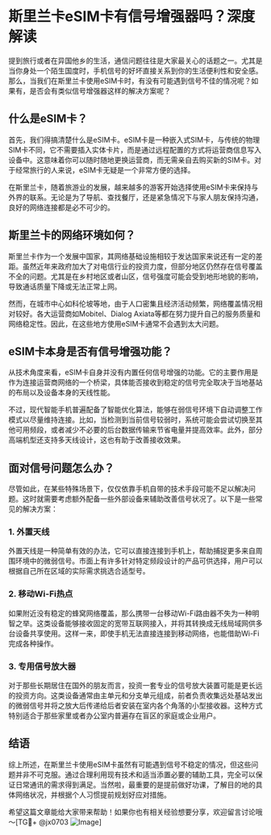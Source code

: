 # 斯里兰卡eSIM卡有信号增强器吗？深度解读

提到旅行或者在异国他乡的生活，通信问题往往是大家最关心的话题之一。尤其是当你身处一个陌生国度时，手机信号的好坏直接关系到你的生活便利性和安全感。那么，当我们在斯里兰卡使用eSIM卡时，有没有可能遇到信号不佳的情况呢？如果有，是否会有类似信号增强器这样的解决方案呢？

## 什么是eSIM卡？

首先，我们得搞清楚什么是eSIM卡。eSIM卡是一种嵌入式SIM卡，与传统的物理SIM卡不同，它不需要插入实体卡片，而是通过远程配置的方式将运营商信息写入设备中。这意味着你可以随时随地更换运营商，而无需亲自去购买新的SIM卡。对于经常旅行的人来说，eSIM卡无疑是一个非常方便的选择。

在斯里兰卡，随着旅游业的发展，越来越多的游客开始选择使用eSIM卡来保持与外界的联系。无论是为了导航、查找餐厅，还是紧急情况下与家人朋友保持沟通，良好的网络连接都是必不可少的。

## 斯里兰卡的网络环境如何？

斯里兰卡作为一个发展中国家，其网络基础设施相较于发达国家来说还有一定的差距。虽然近年来政府加大了对电信行业的投资力度，但部分地区仍然存在信号覆盖不全的问题。尤其是在乡村地区或者山区，信号强度可能会受到地形地貌的影响，导致通话质量下降或无法正常上网。

然而，在城市中心如科伦坡等地，由于人口密集且经济活动频繁，网络覆盖情况相对较好。各大运营商如Mobitel、Dialog Axiata等都在努力提升自己的服务质量和网络稳定性。因此，在这些地方使用eSIM卡通常不会遇到太大问题。

## eSIM卡本身是否有信号增强功能？

从技术角度来看，eSIM卡自身并没有内置任何信号增强的功能。它的主要作用是作为连接运营商网络的一个桥梁，具体能否接收到稳定的信号完全取决于当地基站的布局以及设备本身的天线性能。

不过，现代智能手机普遍配备了智能优化算法，能够在弱信号环境下自动调整工作模式以尽量维持连接。比如，当检测到当前信号较弱时，系统可能会尝试切换至其他可用频段，或者减少不必要的后台数据传输来节省电量并提高效率。此外，部分高端机型还支持多天线设计，这也有助于改善接收效果。

## 面对信号问题怎么办？

尽管如此，在某些特殊场景下，仅仅依靠手机自带的技术手段可能不足以解决问题。这时就需要考虑额外配备一些外部设备来辅助改善信号状况了。以下是一些常见的解决方案：

### 1. 外置天线
外置天线是一种简单有效的办法，它可以直接连接到手机上，帮助捕捉更多来自周围环境中的微弱信号。市面上有许多针对特定频段设计的产品可供选择，用户可以根据自己所在区域的实际需求挑选合适型号。

### 2. 移动Wi-Fi热点
如果附近没有稳定的蜂窝网络覆盖，那么携带一台移动Wi-Fi路由器不失为一种明智之举。这类设备能够接收固定的宽带互联网接入，并将其转换成无线局域网供多台设备共享使用。这样一来，即使手机无法直接连接到移动网络，也能借助Wi-Fi完成各种操作。

### 3. 专用信号放大器
对于那些长期居住在国外的朋友而言，投资一套专业的信号放大装置可能是更长远的投资方向。这类设备通常由主单元和分支单元组成，前者负责收集远处基站发出的微弱信号并将之放大后传递给后者安装在室内各个角落的小型接收器。这种方式特别适合于那些家里或者办公室内普遍存在盲区的家庭或企业用户。

## 结语

综上所述，在斯里兰卡使用eSIM卡虽然有可能遇到信号不稳定的情况，但这些问题并非不可克服。通过合理利用现有技术和适当添置必要的辅助工具，完全可以保证日常通讯的需求得到满足。当然啦，最重要的是提前做好功课，了解目的地的具体网络状况，并根据个人习惯提前规划好应对措施。

希望这篇文章能给大家带来帮助！如果你也有相关经验想要分享，欢迎留言讨论哦～[TG💪+ @jx0703 ![Image](https://github.com/user-attachments/assets/dbca1d08-cadb-493c-b0ec-ad6f7a83f270)]
